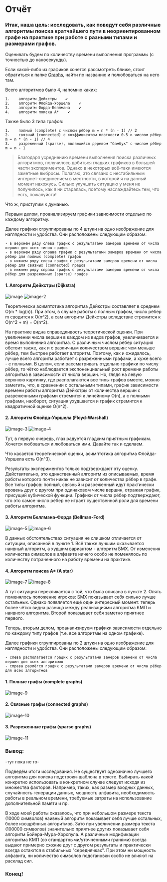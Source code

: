 # Отчёт

### Итак, наша цель: исследовать, как поведут себя различные алгоритмы поиска кратчайшего пути в неориентированном графе на практике при работе с разными типами и размерами графов.

Оценивать будем по количеству времени выполнения программы (с точностью до наносекунды).

Если какой-либо из графиков хочется рассмотреть ближе, стоит обратиться к папке [Graphs](https://github.com/kamilarakhimova/hse-algo-hw3/blob/main/Graphs), найти по названию и полюбоваться на него там.

Всего алгоритмов было 4, напомню каких:
```
1.    алгоритм Дейкстры    ✔ 
2.    алгоритм Флойда-Уоршела    ✔ 
3.    алгоритм Форда-Беллмана    ✔ 
4.    алгоритм поиска A*    ✔
```

Также было 3 типа графов:
```
1.    полный (complete) с числом рёбер m = n * (n - 1) // 2
2.    связный (connected) с коэффициентом плотности 0.5 и числом рёбер m = n * (n - 1) // 4
3.    разреженный (sparse), являющийся деревом "бамбук" с числом рёбер m = n - 1
```

> Благодаря усреднению времени выполнения поиска различных алгоритмов, получилось добиться гладких графиков в большей части экспериментов. Однако в некоторых всё-таки имеются заметные выбросы. Полагаю, это связано с нестабильным интернет-соединением в местности, в которой я на данный момент нахожусь. Сильно улучшить ситуацию у меня не получилось, как я ни старалась, поэтому наслаждайтесь тем, что есть, пожалуйста!

Что ж, приступим к думанью. 

Первым делом, проанализируем графики зависимости отдельно по каждому алгоритму.

Далее графики сгруппированы по 4 штуки на одно изображение для наглядности и удобства. 
Они расположены следующим образом:
```
- в верхнем ряду слева график с результатами замеров времени от числа вершин для всех типов графов
- в верхнем ряду справа график с результатами замеров времени от числа рёбер для полных (complete) графов
- в нижнем ряду слева график с результатами замеров времени от числа рёбер для связных (connected) графов
- в нижнем ряду справа график с результатами замеров времени от числа рёбер для разреженных (sparse) графов
```

#### 1. Алгоритм Дейкстры (Dijkstra)

![image](https://github.com/kamilarakhimova/hse-algo-hw3/assets/58568615/e8196554-d46e-4b92-9640-9492dbf269f1)
![image-2](https://github.com/kamilarakhimova/hse-algo-hw3/assets/58568615/b5213be0-8ef5-4f71-8453-2c9bee76a8a7)

Теоретически асимптотика алгоритма Дейкстры составляет в среднем O(m * log(n)). При этом, в случае работы с полным графом, число рёбер m сводится к O(n^2), а сам алгоритм Дейкстры вследствие стремится к O(n^2 + m) = O(n^2).

На практике видна справедливость теоретической оценки. При увеличении числа вершин в каждом из видов графов, увеличивается и время выполнения алгоритма. С различным числом рёбер ситуация обстоит также, как и с различным количеством вершин: чем меньше рёбер, тем быстрее работает алгоритм. Поэтому, как и ожидалось, лучше всего алгоритм работает с разреженными графами, а хуже всего - с полными. В целом, если рассматривать отдельно графики по числу рёбер, то чётко наблюдается экспоненциальный рост времени работы алгоритма в зависимости от числа вершин. Но, глядя на левую верхнюю картинку, где располагаются все типы графов вместе, можно заметить, что, в сравнении с остальными типами, график зависимости времени работы алгоритма Дейкстры от количества вершин с разреженными графами стремится к линейному O(n), а с полными графами, наоборот, ситуация ухудшается и график стремится к квадратичной оценке O(n^2).

#### 2. Алгоритм Флойда-Уоршела (Floyd-Warshall)

![image-3](https://github.com/kamilarakhimova/hse-algo-hw3/assets/58568615/357d740e-be1f-4e1b-95fc-faf909801451)
![image-4](https://github.com/kamilarakhimova/hse-algo-hw3/assets/58568615/24733081-a48f-448f-8862-bf4f1309c2b0)

Тут, в первую очередь, глаз радуется гладким приятным графикам. Хочется любоваться и любоваться ими. Давайте так и сделаем.

Что касается теоретической оценки, асимптотика алгоритма Флойда-Уоршела есть O(n^3).

Результаты экспериментов только подтверждают эту оценку. Действительно, это единственный алгоритм из описываемых, время работы которого почти никак не зависит от количества рёбер в графе. Все типы графов: полный, связный и разреженный идут практически вровень друг с другом при одинаковом числе вершин, отражая график, присущий кубической функции. Графики от числа рёбер подтверждают, что это самое число рёбер не играет существенной роли для времени работы алгоритма.

#### 3. Алгоритм Беллмана-Форда (Bellman-Ford)

![image-5](https://github.com/kamilarakhimova/hse-algo-hw3/assets/58568615/d9aaedd0-ea27-4c3d-a3b1-5b6848c4d912)
![image-6](https://github.com/kamilarakhimova/hse-algo-hw3/assets/58568615/075de9a4-5e42-4989-a29a-62a571fd9818)



В данных обстоятельствах ситуация не слишком отличается от ситуации, описанной в пункте 1. Всё также лучшим оказывается наивный алгоритм, а худшим вариантом - алгоритм БМХ. От изменения количества символов в алфавите ничего особо не поменялось по количеству потраченного на работу времени на практике.

#### 4. Алгоритм поиска A* (A star)

![image-7](https://github.com/kamilarakhimova/hse-algo-hw3/assets/58568615/102a25d3-bdad-4c0f-bb22-ddbd5d997860)
![image-8](https://github.com/kamilarakhimova/hse-algo-hw3/assets/58568615/c521c4b5-5863-406c-a6b6-2275890a6f17)


А тут ситуация перекликается с той, что была описана в пункте 2. Опять поменялось положение игроков: БМХ показывает себя сильно лучше остальных. Однако появляется ещё один интересный момент: теперь более чётко видна разница между реализациями алгоритма КМП и наивного алгоритма. Второй показывает себя заметно приятнее первого.





Теперь, вторым делом, проанализируем графики зависимости отдельно по каждому типу графов (т.е. все алгоритмы на одном графике).

Далее графики сгруппированы по 2 штуки на одно изображение для наглядности и удобства. 
Они расположены следующим образом:
```
- слева располагается график с результатами замеров времени от числа вершин для всех алгоритмов
- справа разлёгся график с результатами замеров времени от числа рёбер для всех алгоритмов
```

#### 1. Полные графы (complete graphs)

![image-9](https://github.com/kamilarakhimova/hse-algo-hw3/assets/58568615/9632e6ab-dc19-42cb-a403-d5e83934795d)



#### 2. Связные графы (connected graphs)

![image-10](https://github.com/kamilarakhimova/hse-algo-hw3/assets/58568615/dc489f3c-4134-47f1-aab2-d22d1c56ff4f)


#### 3. Разреженные графы (sparse graphs)

![image-11](https://github.com/kamilarakhimova/hse-algo-hw3/assets/58568615/5ee8240d-dd21-431b-af0e-4a7248f04543)



### Вывод:

-тут пока не то-

Подведём итоги исследования. Не существует однозначно лучшего алгоритма для поиска подстроки-шаблона в тексте. Выбирать какой конкретно использовать в конкретном случае следует исходя из множества факторов. Например, таких, как размер входных данных, случайность генерации данных, мощность алфавита, необходимость работы в реальном времени, требуемые затраты на использование дополнительной памяти и пр. 

В ходе моей работы оказалось, что при небольшом размере текста (10000 символов) наивный алгоритм показывает себя лучше остальных, более изощрённых алгоритмов. Зато при увеличении размера текста (100000 символов) значительно приятнее других показывает себя алгоритм Бойера-Мура-Хорспула. А различные модификации алгоритма КМП (со стандартными/уточненными гранями) всегда выдают примерно схожие друг с другом результаты и практически всегда остаются в стабильных "середнячках".
При этом ни мощность алфавита, ни количество символов подстановки особо не влияют на расклад сил.

### Конец!
